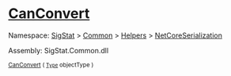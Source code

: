 # [CanConvert](./NetCoreFeatureDescriptorDictionaryConverter-100664072.md)

Namespace: [SigStat]() > [Common](./../../../README.md) > [Helpers](./../../README.md) > [NetCoreSerialization](./../README.md)

Assembly: SigStat.Common.dll

<sub>[CanConvert](./NetCoreFeatureDescriptorDictionaryConverter-100664072.md) ( [`Type`](https://docs.microsoft.com/en-us/dotnet/api/System.Type) objectType )         <div style = "text-align: right" ></div></sub>
